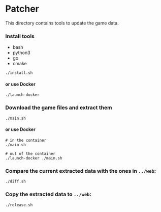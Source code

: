 # Patcher

This directory contains tools to update the game data.

### Install tools

* bash
* python3
* go
* cmake

```
./install.sh
```

#### or use Docker

```
./launch-docker
```

### Download the game files and extract them

```
./main.sh
```

#### or use Docker

```
# in the container
./main.sh

# out of the container
./launch-docker ./main.sh
```

### Compare the current extracted data with the ones in `../web`:

```
./diff.sh
```

### Copy the extracted data to `../web`:

```
./release.sh
```
